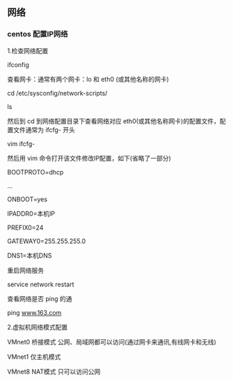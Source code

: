 ## 网络

### centos 配置IP网络

1.检查网络配置

ifconfig

查看网卡：通常有两个网卡：lo 和 eth0 (或其他名称的网卡)

cd /etc/sysconfig/network-scripts/

ls

然后到 cd 到网络配置目录下查看网络对应 eth0(或其他名称网卡)的配置文件，配置文件通常为 ifcfg- 开头

vim ifcfg-

然后用 vim 命令打开该文件修改IP配置，如下(省略了一部分)

BOOTPROTO=dhcp

...

ONBOOT=yes

IPADDR0=本机IP

PREFIX0=24

GATEWAY0=255.255.255.0

DNS1=本机DNS

重启网络服务

service network restart

查看网络是否 ping 的通

ping www.163.com

2.虚拟机网络模式配置

VMnet0 桥接模式 公网、局域网都可以访问(通过网卡来通讯,有线网卡和无线)

VMnet1 仅主机模式

VMnet8 NAT模式 只可以访问公网
